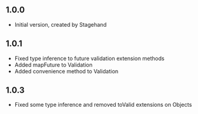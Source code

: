 ## 1.0.0

- Initial version, created by Stagehand

## 1.0.1

- Fixed type inference to future validation extension methods
- Added mapFuture to Validation
- Added convenience method to Validation

## 1.0.3

- Fixed some type inference and removed toValid extensions on Objects 
